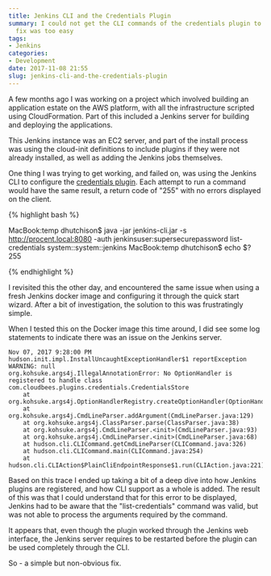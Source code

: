 ```yaml
---
title: Jenkins CLI and the Credentials Plugin
summary: I could not get the CLI commands of the credentials plugin to work - the
  fix was too easy
tags:
- Jenkins
categories:
- Development
date: 2017-11-08 21:55
slug: jenkins-cli-and-the-credentials-plugin
---
```

A few months ago I was working on a project which involved building an application estate on the AWS platform, with all the infrastructure scripted using CloudFormation. Part of this included a Jenkins server for building and deploying the applications.

This Jenkins instance was an EC2 server, and part of the install process was using the cloud-init definitions to include plugins if they were not already installed, as well as adding the Jenkins jobs themselves. 

One thing I was trying to get working, and failed on, was using the Jenkins CLI to configure the [credentials plugin][credentials_plugin]. Each attempt to run a command would have the same result, a return code of "255" with no errors displayed on the client.

{% highlight bash %}

MacBook:temp dhutchison$ java -jar jenkins-cli.jar -s http://procent.local:8080 -auth jenkinsuser:supersecurepassword list-credentials system::system::jenkins
MacBook:temp dhutchison$ echo $?
255

{% endhighlight %}

I revisited this the other day, and encountered the same issue when using a fresh Jenkins docker image and configuring it through the quick start wizard. After a bit of investigation, the solution to this was frustratingly simple.

<!--more-->

When I tested this on the Docker image this time around, I did see some log statements to indicate there was an issue on the Jenkins server. 


	Nov 07, 2017 9:28:00 PM hudson.init.impl.InstallUncaughtExceptionHandler$1 reportException
	WARNING: null
	org.kohsuke.args4j.IllegalAnnotationError: No OptionHandler is registered to handle class com.cloudbees.plugins.credentials.CredentialsStore
		at org.kohsuke.args4j.OptionHandlerRegistry.createOptionHandler(OptionHandlerRegistry.java:163)
		at org.kohsuke.args4j.CmdLineParser.addArgument(CmdLineParser.java:129)
		at org.kohsuke.args4j.ClassParser.parse(ClassParser.java:38)
		at org.kohsuke.args4j.CmdLineParser.<init>(CmdLineParser.java:93)
		at org.kohsuke.args4j.CmdLineParser.<init>(CmdLineParser.java:68)
		at hudson.cli.CLICommand.getCmdLineParser(CLICommand.java:326)
		at hudson.cli.CLICommand.main(CLICommand.java:254)
		at hudson.cli.CLIAction$PlainCliEndpointResponse$1.run(CLIAction.java:221)


Based on this trace I ended up taking a bit of a deep dive into how Jenkins plugins are registered, and how CLI support as a whole is added. The result of this was that I could understand that for this error to be displayed, Jenkins had to be aware that the "list-credentials" command was valid, but was not able to process the arguments required by the command.

It appears that, even though the plugin worked through the Jenkins web interface, the Jenkins server requires to be restarted before the plugin can be used completely through the CLI. 

So - a simple but non-obvious fix.


[credentials_plugin]: https://github.com/jenkinsci/credentials-plugin/ "jenkinsci/credentials-plugin on GitHub"
